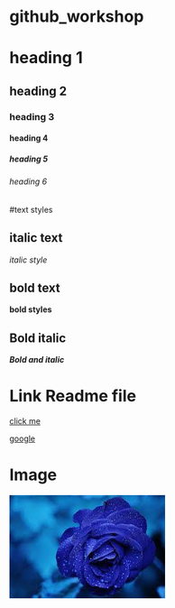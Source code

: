 # github_workshop
# heading 1
## heading 2
### heading 3
#### heading 4
##### heading 5
###### heading 6

#text styles
## italic text
*italic style*

## bold text
**bold styles**

## Bold italic
***Bold and italic***

# Link Readme file
[click me]("www.gmail.com")

[google]("www.google.com")

# Image 
![flower](flower.jpg)
